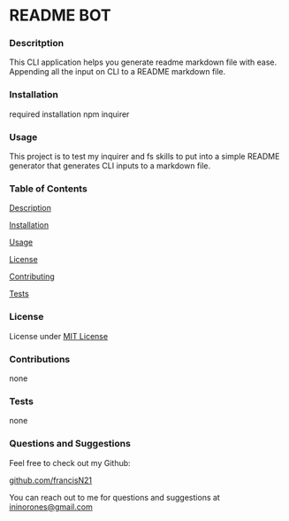
# README BOT



### Descritption

This CLI application helps you generate readme markdown file with ease. Appending all the input on CLI to a README markdown file.

### Installation

required installation
npm inquirer

### Usage

This project is to test my inquirer and fs skills to put into a simple README generator that generates CLI inputs to a markdown file.

### Table of Contents

  [Description](###Descritption)

  [Installation](###Installation)

  [Usage](###Usage)

  [License](###License)

  [Contributing](###Contributions)

  [Tests](###Tests)

### License

License under [MIT License](License)

### Contributions

none

### Tests

none

### Questions and Suggestions

Feel free to check out my Github:

[github.com/francisN21](https://github.com/francisN21)

You can reach out to me for questions and suggestions at ininorones@gmail.com
